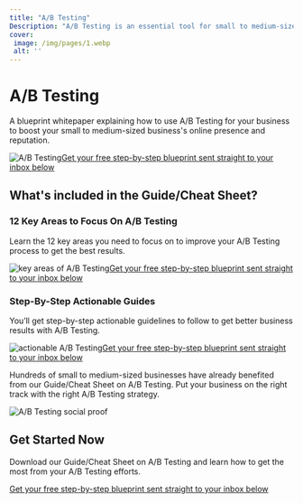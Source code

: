 ```yaml
---
title: "A/B Testing"
Description: "A/B Testing is an essential tool for small to medium-sized businesses to optimize their online presence and increase their reputation. Learn why and how A/B Testing can help your business grow. Try it and see the results for yourself!"
cover: 
 image: /img/pages/1.webp
 alt: ''
---
```


<h1>A/B Testing</h1><p>A blueprint whitepaper explaining how to use A/B Testing for your business to boost your small to medium-sized business's online presence and reputation.</p><img src="ab-testing.jpg" alt="A/B Testing"><a href="/report.pdf" class="btn btn-primary">Get your free step-by-step blueprint sent straight to your inbox below</a> <h2>What's included in the Guide/Cheat Sheet?</h2> <h3>12 Key Areas to Focus On A/B Testing</h3><p>Learn the 12 key areas you need to focus on to improve your A/B Testing process to get the best results.</p> <img src="key-areas.jpg" alt="key areas of A/B Testing"><a href="/report.pdf" class="btn btn-primary">Get your free step-by-step blueprint sent straight to your inbox below</a> <h3>Step-By-Step Actionable Guides</h3> <p>You’ll get step-by-step actionable guidelines to follow to get better business results with A/B Testing.</p> <img src="actionable.jpg" alt="actionable A/B Testing"><a href="/report.pdf" class="btn btn-primary">Get your free step-by-step blueprint sent straight to your inbox below</a><p>Hundreds of small to medium-sized businesses have already benefited from our Guide/Cheat Sheet on A/B Testing. Put your business on the right track with the right A/B Testing strategy.</p><img src="social-proof.jpg" alt="A/B Testing social proof"><h2>Get Started Now</h2><p>Download our Guide/Cheat Sheet on A/B Testing and learn how to get the most from your A/B Testing efforts.</p> <a href="/contact" class="btn btn-primary">Get your free step-by-step blueprint sent straight to your inbox below</a>

